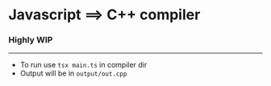 # Javascript ==> C++ compiler
### Highly WIP
---
* To run use `tsx main.ts` in compiler dir
* Output will be in `output/out.cpp`